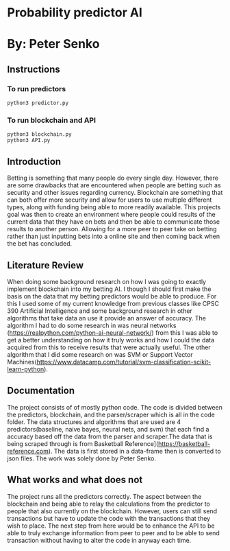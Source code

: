 # Probability predictor AI
# By: Peter Senko

## Instructions
### To run predictors
    python3 predictor.py
### To run blockchain and API
    python3 blockchain.py
    python3 API.py

## Introduction
Betting is something that many people do every single day. However, there are some drawbacks that are encountered when people are betting such as security and other issues regarding currency. Blockchain are something that can both offer more security and allow for users to use multiple different types, along with funding being able to more readily available. This projects goal was then to create an environment where people could results of the current data that they have on bets and then be able to communicate those results to another person. Allowing for a more peer to peer take on betting rather than just inputting bets into a online site and then coming back when the bet has concluded.

## Literature Review
When doing some background research on how I was going to exactly implement blockchain into my betting AI. I though I should first make the basis on the data that my betting predictors would be able to produce. For this I used some of my current knowledge from previous classes like CPSC 390 Artificial Intelligence and some background research in other algorithms that take data an use it provide an answer of accuracy. The algorithm I had to do some research in was neural networks (https://realpython.com/python-ai-neural-network/) from this I was able to get a better understanding on how it truly works and how I could the data acquired from this to receive results that were actually useful. The other algorithm that I did some research on was SVM or Support Vector Machines(https://www.datacamp.com/tutorial/svm-classification-scikit-learn-python).

## Documentation
The project consists of of mostly python code. The code is divided between the predictors, blockchain, and the parser/scraper which is all in the code folder. The data structures and algorithms that are used are 4 predictors(baseline, naive bayes, neural nets, and svm) that each find a accuracy based off the data from the parser and scraper.The data that is being scraped through is from Basketball Reference](https://basketball-reference.com). The data is first stored in a data-frame then is converted to json files. The work was solely done by Peter Senko.

## What works and what does not
The project runs all the predictors correctly. The aspect between the blockchain and being able to relay the calculations from the predictor to people that also currently on the blockchain. However, users can still send transactions but have to update the code with the transactions that they wish to place. The next step from here would be to enhance the API to be able to truly exchange information from peer to peer and to be able to send transaction without having to alter the code in anyway each time.
